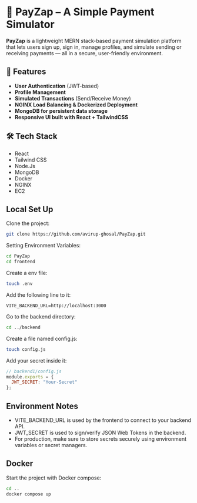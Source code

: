 # 💸 PayZap – A Simple Payment Simulator

**PayZap** is a lightweight MERN stack-based payment simulation platform that lets users sign up, sign in, manage profiles, and simulate sending or receiving payments — all in a secure, user-friendly environment.

## 🚀 Features
- **User Authentication** (JWT-based)
- **Profile Management**
- **Simulated Transactions** (Send/Receive Money)
- **NGINX Load Balancing & Dockerized Deployment**
- **MongoDB for persistent data storage**
- **Responsive UI built with React + TailwindCSS**

## 🛠️ Tech Stack
- React
- Tailwind CSS
- Node.Js
- MongoDB
- Docker
- NGINX
- EC2
## Local Set Up
Clone the project:
```bash
git clone https://github.com/avirup-ghosal/PayZap.git
```
Setting Environment Variables:
```bash
cd PayZap
cd frontend
```
Create a env file:
```bash
touch .env
```
Add the following line to it:
```env
VITE_BACKEND_URL=http://localhost:3000
```
Go to the backend directory:
```bash
cd ../backend
```
Create a file named config.js:
```bash
touch config.js
```
Add your secret inside it:
```js
// backend1/config.js
module.exports = {
  JWT_SECRET: "Your-Secret"
};
```
## Environment Notes
- VITE_BACKEND_URL is used by the frontend to connect to your backend API.
- JWT_SECRET is used to sign/verify JSON Web Tokens in the backend.
- For production, make sure to store secrets securely using environment variables or secret managers.
## Docker
Start the project with Docker compose:
```bash
cd ..
docker compose up
```

